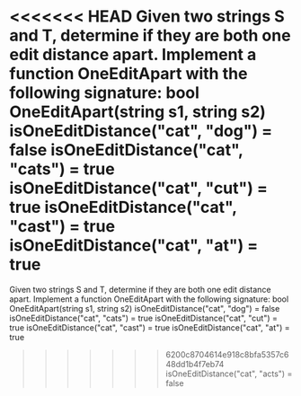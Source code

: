 <<<<<<< HEAD
Given two strings S and T, determine if they are both one edit distance apart.
Implement a function OneEditApart with the following signature:
bool OneEditApart(string s1, string s2)
isOneEditDistance("cat", "dog") = false
isOneEditDistance("cat", "cats") = true
isOneEditDistance("cat", "cut") = true
isOneEditDistance("cat", "cast") = true
isOneEditDistance("cat", "at") = true
=======
Given two strings S and T, determine if they are both one edit distance apart.
Implement a function OneEditApart with the following signature:
bool OneEditApart(string s1, string s2)
isOneEditDistance("cat", "dog") = false
isOneEditDistance("cat", "cats") = true
isOneEditDistance("cat", "cut") = true
isOneEditDistance("cat", "cast") = true
isOneEditDistance("cat", "at") = true
>>>>>>> 6200c8704614e918c8bfa5357c648dd1b4f7eb74
isOneEditDistance("cat", "acts") = false